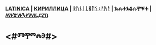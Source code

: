 ### [LATINICA](../Latn/Empty.md) | [КИРИЛЛИЦА](../Cyrl/Empty.md) | [ᚱᚢᚾᛁᚳᚺᛖᛊᚲᚨᚤᚨ](../Runr/Empty.md) | ⰃⰎⰀⰃⰑⰎⰉⰜⰀ | [𐍓𐍠𐍔𐍮𐍝𐍔𐍟𐍔𐍠𐍜𐍡𐍚𐍐𐍴](../Perm/Empty.md)

#  <#Ⱅⰹⱅⰾⰵ#>

